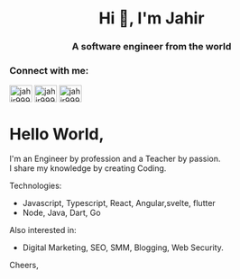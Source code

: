 <h1 align="center">Hi 👋, I'm Jahir</h1>
<h3 align="center">A software engineer from the world</h3>

<h3 align="left">Connect with me:</h3>
<p align="left">
<a href="https://twitter.com/jahir9991" target="blank"><img align="center" src="https://raw.githubusercontent.com/rahuldkjain/github-profile-readme-generator/master/src/images/icons/Social/twitter.svg" alt="jahir9991" height="30" width="40" /></a>
<a href="https://linkedin.com/in/jahir9991" target="blank"><img align="center" src="https://raw.githubusercontent.com/rahuldkjain/github-profile-readme-generator/master/src/images/icons/Social/linked-in-alt.svg" alt="jahir9991" height="30" width="40" /></a>
<a href="https://fb.com/jahir9991" target="blank"><img align="center" src="https://raw.githubusercontent.com/rahuldkjain/github-profile-readme-generator/master/src/images/icons/Social/facebook.svg" alt="jahir9991" height="30" width="40" /></a>
</p>

# Hello World,



I'm an Engineer by profession and a Teacher by passion.  
I share my knowledge by creating Coding.


Technologies:
- Javascript, Typescript, React, Angular,svelte, flutter 
- Node, Java, Dart, Go 

Also interested in:
- Digital Marketing, SEO, SMM, Blogging, Web Security.  

Cheers,  
